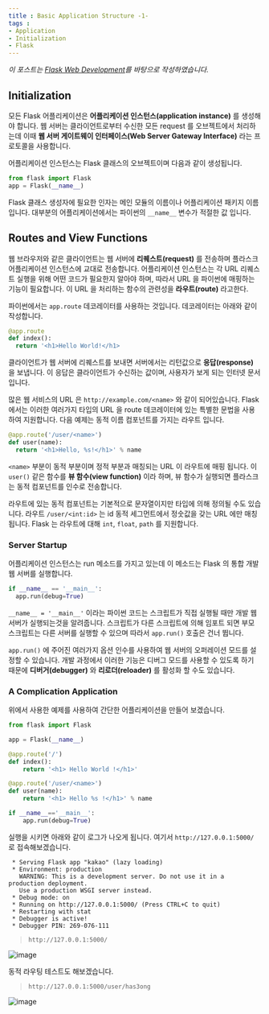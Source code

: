 ```yaml
---
title : Basic Application Structure -1-
tags :
- Application
- Initialization
- Flask
---
```


*이 포스트는 [Flask Web Development](https://github.com/gary136/ebook/blob/master/Flask%20Web%20Development.pdf)를 바탕으로 작성하였습니다.*

## Initialization

모든 Flask 어플리케이션은 **어플리케이션 인스턴스(application instance)** 를 생성해야 합니다. 웹 서버는 클라이언트로부터 수신한 모든 request 를 오브젝트에서 처리하는데 이때 **웹 서버 게이트웨이 인터페이스(Web Server Gateway Interface)** 라는 프로토콜을 사용합니다.

어플리케이션 인스턴스는 Flask 클래스의 오브젝트이며 다음과 같이 생성됩니다.

```python
from flask import Flask
app = Flask(__name__)
```

Flask 클래스 생성자에 필요한 인자는 메인 모듈의 이름이나 어플리케이션 패키지 이름 입니다. 대부분의 어플리케이션에서는 파이썬의 `__name__` 변수가 적절한 값 입니다.

## Routes and View Functions

웹 브라우저와 같은 클라이언트는 웹 서버에 **리퀘스트(request)** 를 전송하며 플라스크 어플리케이션 인스턴스에 교대로 전송합니다. 어플리케이션 인스턴스는 각 URL 리퀘스트 실행을 위해 어떤 코드가 필요한지 알아야 하며, 따라서 URL 을 파이썬에 매핑하는 기능이 필요합니다. 이 URL 을 처리하는 함수의 관련성을 **라우트(route)** 라고한다.

파이썬에서는 `app.route` 데코레이터를 사용하는 것입니다. 데코레이터는 아래와 같이 작성합니다.

```python
@app.route
def index():
  return '<h1>Hello World!</h1>
```

클라이언트가 웹 서버에 리퀘스트를 보내면 서버에서는 리턴값으로 **응답(response)** 을 보냅니다. 이 응답은 클라이언트가 수신하는 값이며, 사용자가 보게 되는 인터넷 문서 입니다.

많은 웹 서비스의 URL 은 `http://example.com/<name>` 와 같이 되어있습니다. Flask 에서는 이러한 여러가지 타입의 URL 을 route 데코레이터에 있는 특별한 문법을 사용하여 지원합니다. 다음 예제는 동적 이름 컴포넌트를 가지는 라우트 입니다.

```python
@app.route('/user/<name>')
def user(name):
  return '<h1>Hello, %s!</h1>' % name
```

`<name>` 부분이 동적 부분이며 정적 부분과 매칭되는 URL 이 라우트에 매핑 됩니다. 이 `user()` 같은 함수를 **뷰 함수(view function)** 이라 하며, 뷰 함수가 실행되면 플라스크는 동적 컴포넌트를 인수로 전송합니다.

라우트에 있는 동적 컴포넌트는 기본적으로 문자열이지만 타입에 의해 정의될 수도 있습니다. 라우트 `/user/<int:id>` 는 id 동적 세그먼트에서 정숫값을 갖는 URL 에만 매칭됩니다. Flask 는 라우트에 대해 `int`, `float`, `path` 를 지원합니다.

### Server Startup

어플리케이션 인스턴스는 run 메소드를 가지고 있는데 이 메소드는 Flask 의 통합 개발 웹 서버를 실행합니다.

```python
if __name__ == '__main__':
  app.run(debug=True)
```

`__name__ = '__main__'` 이라는 파이썬 코드는 스크립트가 직접 실행될 때만 개발 웹 서버가 실행되는것을 알려줍니다. 스크립트가 다른 스크립트에 의해 임포트 되면 부모 스크립트는 다른 서버를 실행할 수 있으며 따라서 `app.run()` 호출은 건너 뜁니다.

`app.run()` 에 주어진 여러가지 옵션 인수를 사용하여 웹 서버의 오퍼레이션 모드를 설정할 수 있습니다. 개발 과정에서 이러한 기능은 디버그 모드를 사용할 수 있도록 하기 때문에 **디버거(debugger)** 와 **리로더(reloader)** 를 활성화 할 수도 있습니다.

### A Complication Application

위에서 사용한 예제를 사용하여 간단한 어플리케이션을 만들어 보겠습니다.

```python
from flask import Flask

app = Flask(__name__)

@app.route('/')
def index():
    return '<h1> Hello World !</h1>'

@app.route('/user/<name>')
def user(name):
    return '<h1> Hello %s !</h1>' % name

if __name__=='__main__':
    app.run(debug=True)
```

실행을 시키면 아래와 같이 로그가 나오게 됩니다. 여기서 `http://127.0.0.1:5000/` 로 접속해보겠습니다.

```shell
 * Serving Flask app "kakao" (lazy loading)
 * Environment: production
   WARNING: This is a development server. Do not use it in a production deployment.
   Use a production WSGI server instead.
 * Debug mode: on
 * Running on http://127.0.0.1:5000/ (Press CTRL+C to quit)
 * Restarting with stat
 * Debugger is active!
 * Debugger PIN: 269-076-111
```

> `http://127.0.0.1:5000/`

![image](https://user-images.githubusercontent.com/44635266/73446680-8a291d00-43a0-11ea-8ecc-0bbd4818d97a.png)

동적 라우팅 테스트도 해보겠습니다.

> `http://127.0.0.1:5000/user/has3ong`

![image](https://user-images.githubusercontent.com/44635266/73446753-b0e75380-43a0-11ea-83f6-36c1357a5ac0.png)


